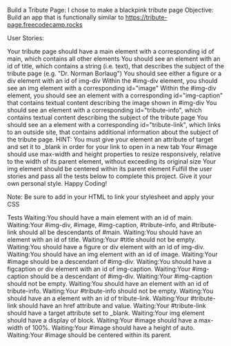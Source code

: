 Build a Tribute Page: I chose to make a blackpink tribute page
Objective: Build an app that is functionally similar to https://tribute-page.freecodecamp.rocks

User Stories:

Your tribute page should have a main element with a corresponding id of main, which contains all other elements
You should see an element with an id of title, which contains a string (i.e. text), that describes the subject of the tribute page (e.g. "Dr. Norman Borlaug")
You should see either a figure or a div element with an id of img-div
Within the #img-div element, you should see an img element with a corresponding id="image"
Within the #img-div element, you should see an element with a corresponding id="img-caption" that contains textual content describing the image shown in #img-div
You should see an element with a corresponding id="tribute-info", which contains textual content describing the subject of the tribute page
You should see an a element with a corresponding id="tribute-link", which links to an outside site, that contains additional information about the subject of the tribute page. HINT: You must give your element an attribute of target and set it to _blank in order for your link to open in a new tab
Your #image should use max-width and height properties to resize responsively, relative to the width of its parent element, without exceeding its original size
Your img element should be centered within its parent element
Fulfill the user stories and pass all the tests below to complete this project. Give it your own personal style. Happy Coding!

Note: Be sure to add <link rel="stylesheet" href="styles.css"> in your HTML to link your stylesheet and apply your CSS

Tests
Waiting:You should have a main element with an id of main.
Waiting:Your #img-div, #image, #img-caption, #tribute-info, and #tribute-link should all be descendants of #main.
Waiting:You should have an element with an id of title.
Waiting:Your #title should not be empty.
Waiting:You should have a figure or div element with an id of img-div.
Waiting:You should have an img element with an id of image.
Waiting:Your #image should be a descendant of #img-div.
Waiting:You should have a figcaption or div element with an id of img-caption.
Waiting:Your #img-caption should be a descendant of #img-div.
Waiting:Your #img-caption should not be empty.
Waiting:You should have an element with an id of tribute-info.
Waiting:Your #tribute-info should not be empty.
Waiting:You should have an a element with an id of tribute-link.
Waiting:Your #tribute-link should have an href attribute and value.
Waiting:Your #tribute-link should have a target attribute set to _blank.
Waiting:Your img element should have a display of block.
Waiting:Your #image should have a max-width of 100%.
Waiting:Your #image should have a height of auto.
Waiting:Your #image should be centered within its parent.
